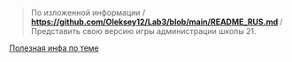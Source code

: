 > По изложенной информации /
<b> https://github.com/Oleksey12/Lab3/blob/main/README_RUS.md </b> /
> Представить свою версию игры администрации школы 21.

 [Полезная инфа по теме](https://www.championat.com )
